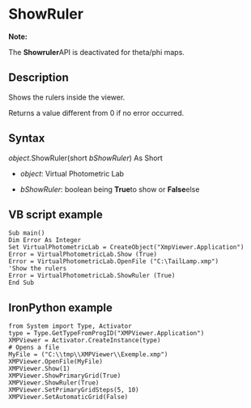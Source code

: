 # ShowRuler 

**Note:**

The **Showruler**API is deactivated for theta/phi maps.

## Description 

Shows the rulers inside the viewer.

Returns a value different from 0 if no error occurred.

## Syntax 

*object*.ShowRuler\(short *bShowRuler*\) As Short

- *object*: Virtual Photometric Lab

- *bShowRuler*: boolean being **True**to show or **False**else


## VB script example 

```VB
Sub main()
Dim Error As Integer
Set VirtualPhotometricLab = CreateObject("XmpViewer.Application")
Error = VirtualPhotometricLab.Show (True)
Error = VirtualPhotometricLab.OpenFile ("C:\TailLamp.xmp")
'Show the rulers
Error = VirtualPhotometricLab.ShowRuler (True)
End Sub

```

## IronPython example

```ironpython
from System import Type, Activator
type = Type.GetTypeFromProgID("XMPViewer.Application")
XMPViewer = Activator.CreateInstance(type)
# Opens a file
MyFile = ("C:\\tmp\\XMPViewer\\Exemple.xmp")
XMPViewer.OpenFile(MyFile)
XMPViewer.Show(1)
XMPViewer.ShowPrimaryGrid(True)
XMPViewer.ShowRuler(True)
XMPViewer.SetPrimaryGridSteps(5, 10)
XMPViewer.SetAutomaticGrid(False)

```


